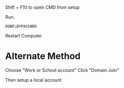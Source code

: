 Shift + F10 to open CMD from setup 

Run:
```
OOBE\BYPASSNRO
```
Restart Computer


# Alternate Method

Choose "Work or School account"
Click "Domain Join"

Then setup a local account 